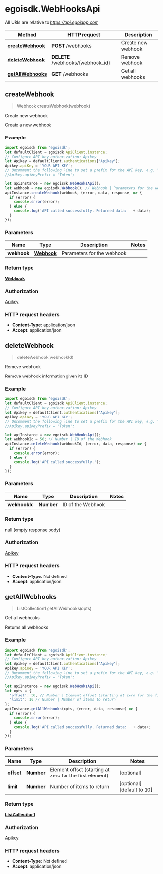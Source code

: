 # egoisdk.WebHooksApi

All URIs are relative to *https://api.egoiapp.com*

Method | HTTP request | Description
------------- | ------------- | -------------
[**createWebhook**](WebHooksApi.md#createWebhook) | **POST** /webhooks | Create new webhook
[**deleteWebhook**](WebHooksApi.md#deleteWebhook) | **DELETE** /webhooks/{webhook_id} | Remove webhook
[**getAllWebhooks**](WebHooksApi.md#getAllWebhooks) | **GET** /webhooks | Get all webhooks



## createWebhook

> Webhook createWebhook(webhook)

Create new webhook

Create a new webhook

### Example

```javascript
import egoisdk from 'egoisdk';
let defaultClient = egoisdk.ApiClient.instance;
// Configure API key authorization: Apikey
let Apikey = defaultClient.authentications['Apikey'];
Apikey.apiKey = 'YOUR API KEY';
// Uncomment the following line to set a prefix for the API key, e.g. "Token" (defaults to null)
//Apikey.apiKeyPrefix = 'Token';

let apiInstance = new egoisdk.WebHooksApi();
let webhook = new egoisdk.Webhook(); // Webhook | Parameters for the webhook
apiInstance.createWebhook(webhook, (error, data, response) => {
  if (error) {
    console.error(error);
  } else {
    console.log('API called successfully. Returned data: ' + data);
  }
});
```

### Parameters


Name | Type | Description  | Notes
------------- | ------------- | ------------- | -------------
 **webhook** | [**Webhook**](Webhook.md)| Parameters for the webhook | 

### Return type

[**Webhook**](Webhook.md)

### Authorization

[Apikey](../README.md#Apikey)

### HTTP request headers

- **Content-Type**: application/json
- **Accept**: application/json


## deleteWebhook

> deleteWebhook(webhookId)

Remove webhook

Remove webhook information given its ID

### Example

```javascript
import egoisdk from 'egoisdk';
let defaultClient = egoisdk.ApiClient.instance;
// Configure API key authorization: Apikey
let Apikey = defaultClient.authentications['Apikey'];
Apikey.apiKey = 'YOUR API KEY';
// Uncomment the following line to set a prefix for the API key, e.g. "Token" (defaults to null)
//Apikey.apiKeyPrefix = 'Token';

let apiInstance = new egoisdk.WebHooksApi();
let webhookId = 56; // Number | ID of the Webhook
apiInstance.deleteWebhook(webhookId, (error, data, response) => {
  if (error) {
    console.error(error);
  } else {
    console.log('API called successfully.');
  }
});
```

### Parameters


Name | Type | Description  | Notes
------------- | ------------- | ------------- | -------------
 **webhookId** | **Number**| ID of the Webhook | 

### Return type

null (empty response body)

### Authorization

[Apikey](../README.md#Apikey)

### HTTP request headers

- **Content-Type**: Not defined
- **Accept**: application/json


## getAllWebhooks

> ListCollection1 getAllWebhooks(opts)

Get all webhooks

Returns all webhooks

### Example

```javascript
import egoisdk from 'egoisdk';
let defaultClient = egoisdk.ApiClient.instance;
// Configure API key authorization: Apikey
let Apikey = defaultClient.authentications['Apikey'];
Apikey.apiKey = 'YOUR API KEY';
// Uncomment the following line to set a prefix for the API key, e.g. "Token" (defaults to null)
//Apikey.apiKeyPrefix = 'Token';

let apiInstance = new egoisdk.WebHooksApi();
let opts = {
  'offset': 56, // Number | Element offset (starting at zero for the first element)
  'limit': 10 // Number | Number of items to return
};
apiInstance.getAllWebhooks(opts, (error, data, response) => {
  if (error) {
    console.error(error);
  } else {
    console.log('API called successfully. Returned data: ' + data);
  }
});
```

### Parameters


Name | Type | Description  | Notes
------------- | ------------- | ------------- | -------------
 **offset** | **Number**| Element offset (starting at zero for the first element) | [optional] 
 **limit** | **Number**| Number of items to return | [optional] [default to 10]

### Return type

[**ListCollection1**](ListCollection1.md)

### Authorization

[Apikey](../README.md#Apikey)

### HTTP request headers

- **Content-Type**: Not defined
- **Accept**: application/json

